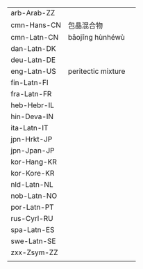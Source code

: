 | | | |
|-|-|-|
| arb-Arab-ZZ |  |  |
| cmn-Hans-CN | 包晶混合物 |  |
| cmn-Latn-CN | bāojīng hùnhéwù |  |
| dan-Latn-DK |  |  |
| deu-Latn-DE |  |  |
| eng-Latn-US | peritectic mixture |  |
| fin-Latn-FI |  |  |
| fra-Latn-FR |  |  |
| heb-Hebr-IL |  |  |
| hin-Deva-IN |  |  |
| ita-Latn-IT |  |  |
| jpn-Hrkt-JP |  |  |
| jpn-Jpan-JP |  |  |
| kor-Hang-KR |  |  |
| kor-Kore-KR |  |  |
| nld-Latn-NL |  |  |
| nob-Latn-NO |  |  |
| por-Latn-PT |  |  |
| rus-Cyrl-RU |  |  |
| spa-Latn-ES |  |  |
| swe-Latn-SE |  |  |
| zxx-Zsym-ZZ |  |  |
|  |  |  |